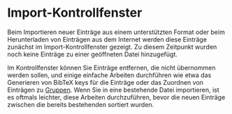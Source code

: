 # Import-Kontrollfenster

Beim Importieren neuer Einträge aus einem unterstützten Format oder beim Herunterladen von Einträgen aus dem Internet werden diese Einträge zunächst im Import-Kontrollfenster gezeigt. Zu diesem Zeitpunkt wurden noch keine Einträge zu einer geöffneten Datei hinzugefügt.

Im Kontrollfenster können Sie Einträge entfernen, die nicht übernommen werden sollen, und einige einfache Arbeiten durchführen wie etwa das Generieren von BibTeX keys für die Einträge oder das Zuordnen von Einträgen zu [Gruppen](GroupsHelp.html). Wenn Sie in eine bestehende Datei importieren, ist es oftmals leichter, diese Arbeiten durchzuführen, bevor die neuen Einträge zwischen die bereits bestehenden sortiert wurden.
